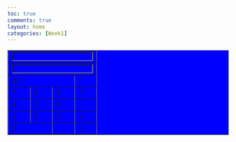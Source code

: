 ```yaml
---
toc: true
comments: true
layout: home
categories: [Week1]
---
```

<html>
<head>
    <title>Calculator</title>
    
</head>
<body>
<style>

td {
    width: 25%;
    background-color: blue;
}
tr {
    background-color: blue;
}
input {
    background-color: blue;
}
table {
    background-color: blue;
}

</style>
    <table style="width:100%" border="1">
        <tr>
            <td style="width:100%" colspan="4">
                <input type="text" id="a">
            </td>
        </tr>
        <tr>
            <td style="width:100%" colspan="4">
                <input type="text" id="b">
            </td>
        </tr>
        <tr>
            <td style="width:75%" colspan="3" onclick = "reset()">AC</td>
            <td style="width:25%" onclick="add('/')">/</td>
        </tr>
        <tr style="width:100%">
            <td style="width:25%" onclick="add(7)">7</td>
            <td style="width:25%" onclick="add(8)">8</td>
            <td style="width:25%" onclick="add(9)">9</td>
            <td style="width:25%" onclick="add('*')">*</td>
        </tr>
        <tr>
            <td width="25%" onclick="add(4)">4</td>
            <td width="25%" onclick="add(5)">5</td>
            <td width="25%" onclick="add(6)">6</td>
            <td width="25%" onclick="add('-')">-</td>
        </tr>
        <tr>
            <td width="25%" onclick="add(1)">1</td>
            <td width="25%" onclick="add(2)">2</td>
            <td width="25%" onclick="add(3)">3</td>
            <td width="25%" onclick="add('+')">+</td>
        </tr>
        <tr>
            <td colspan="2" onclick="add(0)">0</td>
            <td onclick="add('.')">.</td>
            <td onclick="calculate()">=</td>
        </tr>
    </table>
    <script>
        function add(char) {
            var display = document.getElementById('a');
            display.value = display.value + char;
        }
        function calculate() {
            var display = document.getElementById('a');
            var result = eval(display.value); 
            document.getElementById('b').value = result;
        }
        function reset() {
            document.getElementById('a').value = "";
            document.getElementById('b').value = "";
        }
    </script>
</body>
</html>